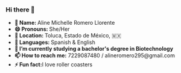 ### Hi there 👋
<ul>

<li><b>👤 Name:  </b>  Aline Michelle Romero Llorente </li>
<li><b>😄 Pronouns: </b>  She/Her </li>
<li><b>📍 Location:  </b>Toluca, Estado de México, 🇲🇽</li>
<li><b>📣 Languages: </b> Spanish & English </li>
<li><b>🌱 I’m currently studying a bachelor's degree in Biotechnology</b></li>
<li><b>📫 How to reach me:</b> 7229087480 / alineromero295@gmail.com </li>
<li><b>⚡ Fun fact:</b>I love roller coasters</li>

</ul>


